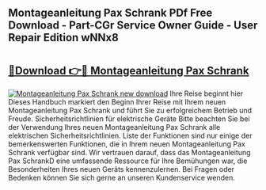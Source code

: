## Montageanleitung Pax Schrank PDf Free Download - Part-CGr Service Owner Guide - User Repair Edition wNNx8

# <h2><a href="http://df7lgab.blite.top/?on=Montageanleitung+Pax+Schrank">🔗Download 👉🔴 Montageanleitung Pax Schrank</a></h2>

[![Montageanleitung Pax Schrank new download](https://i.imgur.com/lujVjoI.png)](http://df7lgab.blite.top/?on=Montageanleitung+Pax+Schrank)
Ihre Reise beginnt hier Dieses Handbuch markiert den Beginn Ihrer Reise mit Ihrem neuen Montageanleitung Pax Schrank und führt Sie zu erfolgreichem Betrieb und Freude. Sicherheitsrichtlinien für elektrische Geräte Bitte beachten Sie bei der Verwendung Ihres neuen Montageanleitung Pax Schrank alle elektrischen Sicherheitsrichtlinien. Liste der Funktionen sind nur einige der bemerkenswerten Funktionen, die in Ihrem neuen Montageanleitung Pax Schrank verfügbar sind. Wir vertrauen darauf, dass das Montageanleitung Pax SchrankD eine umfassende Ressource für Ihre Bemühungen war, die Besonderheiten Ihres neuen Geräts kennenzulernen. Bei Fragen oder Bedenken können Sie sich gerne an unseren Kundenservice wenden.
